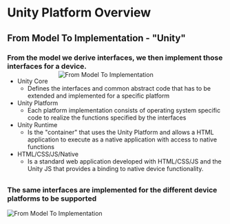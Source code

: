 Unity Platform Overview
====================

From Model To Implementation - "Unity"
---------------------

### From the model we derive interfaces, we then implement those interfaces for a device.

* Unity Core
    * Defines the interfaces and common abstract code that has to be extended and implemented for a specific platform
* Unity Platform
    * Each platform implementation consists of operating system specific code to realize the functions specified by the interfaces
* Unity Runtime
    * Is the "container" that uses the Unity Platform and allows a HTML application to execute as a native application with access to native functions
* HTML/CSS/JS/Native
    * Is a standard web application developed with HTML/CSS/JS and the Unity JS that provides a binding to native device functionality.

<div style="float:right;top: -250px;position: relative;text-align: center;width:550px">
<img src="guides/platform_overview/unity-stack.png" alt="From Model To Implementation" style="max-height:80%;max-width:80%">
</div>

### The same interfaces are implemented for the different device platforms to be supported

<img src="guides/platform_overview/unity-stack-2.png" alt="From Model To Implementation" style="max-height:80%;max-width:80%">